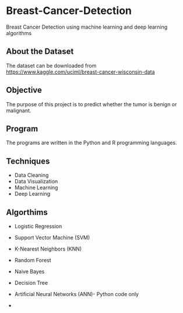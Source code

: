 # Breast-Cancer-Detection
Breast Cancer Detection using machine learning and deep learning algorithms

## About the Dataset

The dataset can be downloaded from https://www.kaggle.com/uciml/breast-cancer-wisconsin-data

## Objective

The purpose of this project is to predict whether the tumor is benign or malignant. 

## Program

The programs are written in the Python and R programming languages.

## Techniques

   - Data Cleaning
   - Data Visualization
   - Machine Learning
   - Deep Learning   

## Algorthims 

   - Logistic Regression
   - Support Vector Machine (SVM)
   - K-Nearest Neighbors (KNN)
   - Random Forest
   - Naive Bayes
   - Decision Tree
   - Artificial Neural Networks (ANN)- Python code only

-




